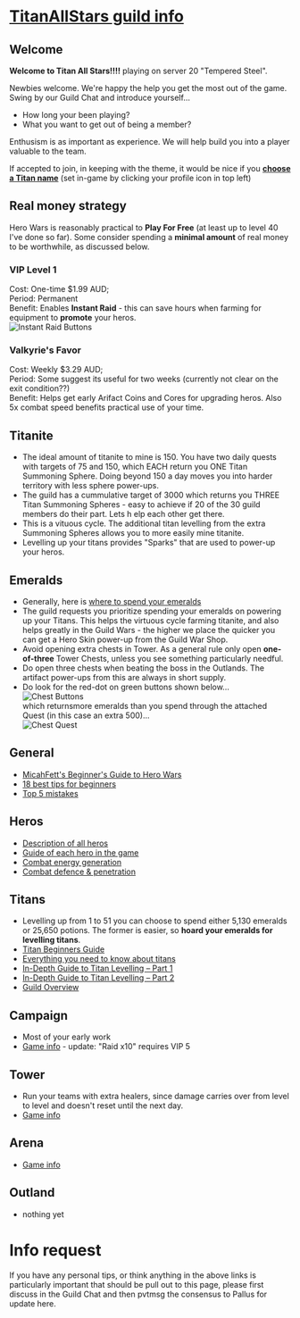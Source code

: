 # [TitanAllStars guild info](https://titanallstars.github.io/)

## Welcome

**Welcome to Titan All Stars!!!!** playing on server 20 "Tempered Steel".  

Newbies welcome. We're happy the help you get the most out of the game.  <br>
Swing by our Guild Chat and introduce yourself...
* How long your been playing?  
* What you want to get out of being a member? 

Enthusism is as important as experience. We will help build you into a player valuable to the team.

If accepted to join, in keeping with the theme, it would be nice if you **[choose a Titan name](https://www.theoi.com/greek-mythology/titans.html)** (set in-game by clicking your profile icon in top left) <br>

## Real money strategy
Hero Wars is reasonably practical to **Play For Free** (at least up to level 40 I've done so far).
Some consider spending a **minimal amount** of real money to be worthwhile, as discussed below.

### VIP Level 1
Cost: One-time $1.99 AUD; <br>
Period: Permanent <br>
Benefit: Enables **Instant Raid** - this can save hours when farming for equipment to **promote** your heros.  <br>
![Instant Raid Buttons](https://herowars.zendesk.com/hc/article_attachments/360041242594/mceclip3.png)

### Valkyrie's Favor
Cost: Weekly $3.29 AUD; <br>
Period: Some suggest its useful for two weeks (currently not clear on the exit condition??) <br>
Benefit: Helps get early Arifact Coins and Cores for upgrading heros.  Also 5x combat speed benefits practical use of your time.  <br>

## Titanite
* The ideal amount of titanite to mine is 150. You have two daily quests with targets of 75 and 150, which EACH return you ONE Titan Summoning Sphere. Doing beyond 150 a day moves you into harder territory with less sphere power-ups.
* The guild has a cummulative target of 3000 which returns you THREE Titan Summoning Spheres - easy to achieve if 20 of the 30 guild members do their part. Lets h elp each other get there.
* This is a vituous cycle. The additional titan levelling from the extra Summoning Spheres allows you to more easily mine titanite.
* Levelling up your titans provides "Sparks" that are used to power-up your heros. 

## Emeralds
* Generally, here is [where to spend your emeralds](https://www.youtube.com/watch?v=cYDR0TkNnDU&feature=emb_rel_pause)
* The guild requests you prioritize spending your emeralds on powering up your Titans. This helps the virtuous cycle farming titanite, and also helps greatly in the Guild Wars - the higher we place the quicker you can get a Hero Skin power-up from the Guild War Shop.     
* Avoid opening extra chests in Tower.  As a general rule only open **one-of-three** Tower Chests, unless you see something particularly needful.  
* Do open three chests when beating the boss in the Outlands.  The artifact power-ups from this are always in short supply.
* Do look for the red-dot on green buttons shown below...  
![Chest Buttons](https://herowars.zendesk.com/hc/article_attachments/360039180114/mceclip0.png)      
which returnsmore emeralds than you spend through the attached Quest (in this case an extra 500)...      
![Chest Quest](https://herowars.zendesk.com/hc/article_attachments/360039180134/mceclip1.png)

## General
* [MicahFett's Beginner's Guide to Hero Wars](https://www.reddit.com/r/HeroWarsApp/comments/dvd2ay/micahfetts_beginners_guide_to_hero_wars/) 
* [18 best tips for beginners](https://gameloid.com/hero-wars-guide-tips-for-beginners-best-heroes/)
* [Top 5 mistakes](https://herowarsinfo.com/beginner-guides/hero-wars-top-5-mistakes/)

## Heros
* [Description of all heros](https://wisegeek.ru/aad/khroniki-khaosa)
* [Guide of each hero in the game](https://hero-wars.fandom.com/wiki/Guide_of_Each_Hero_In_The_Game)
* [Combat energy generation](https://herowars.zendesk.com/hc/en-us/articles/360008903533-Energy-generation-system)
* [Combat defence & penetration](https://herowars.zendesk.com/hc/en-us/articles/360039320594-Armor-Magic-Defense-and-Armor-Magic-Penetration-)

## Titans
* Levelling up from 1 to 51 you can choose to spend either 5,130 emeralds or 25,650 potions. The former is easier, so **hoard your emeralds for levelling titans**.
* [Titan Beginners Guide](https://hero-wars.fandom.com/wiki/Titan%27s_Beginner_Guide)
* [Everything you need to know about titans](https://www.levelwinner.com/hero-wars-nexters-titans-guide-everything-you-need-to-know-about-titans/)
* [In-Depth Guide to Titan Levelling – Part 1](https://www.bluestacks.com/blog/game-guides/hero-wars-mens-choice-epic-fantasy-rpg/hw-titan-levelling-guide-part1-en.html)
* [In-Depth Guide to Titan Levelling – Part 2](https://www.bluestacks.com/blog/game-guides/hero-wars-mens-choice-epic-fantasy-rpg/hw-titan-levelling-guide-part2-en.html)
* [Guild Overview](https://www.levelwinner.com/hero-wars-nexters-guilds-overview-tips-cheats-tricks-for-getting-the-most-out-of-your-guild/)

## Campaign
* Most of your early work
* [Game info](https://herowars.zendesk.com/hc/en-us/articles/360025163314-Campaign) - update: "Raid х10" requires VIP 5  

## Tower
* Run your teams with extra healers, since damage carries over from level to level and doesn't reset until the next day.
* [Game info](https://herowars.zendesk.com/hc/en-us/articles/218469648-Tower)

## Arena
* [Game info](https://herowars.zendesk.com/hc/en-us/articles/218900067-Arena-)

## Outland
* nothing yet

# Info request
If you have any personal tips, or think anything in the above links is particularly important that should be pull out to this page, please first discuss in the Guild Chat and then pvtmsg the consensus to Pallus for update here.  

 

